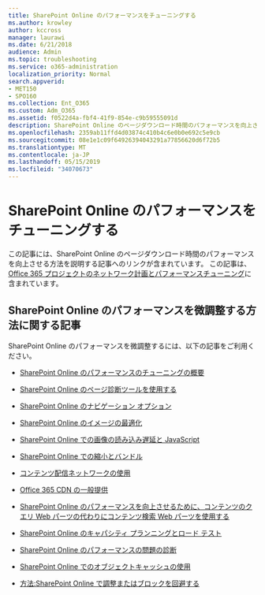 ```yaml
---
title: SharePoint Online のパフォーマンスをチューニングする
ms.author: krowley
author: kccross
manager: laurawi
ms.date: 6/21/2018
audience: Admin
ms.topic: troubleshooting
ms.service: o365-administration
localization_priority: Normal
search.appverid:
- MET150
- SPO160
ms.collection: Ent_O365
ms.custom: Adm_O365
ms.assetid: f0522d4a-fbf4-41f9-854e-c9b59555091d
description: SharePoint Online のページダウンロード時間のパフォーマンスを向上させる方法を説明する、他の記事へのリンクが含まれています。
ms.openlocfilehash: 2359ab11ffd4d03874c410b4c6e0b0e692c5e9cb
ms.sourcegitcommit: 08e1e1c09f64926394043291a77856620d6f72b5
ms.translationtype: MT
ms.contentlocale: ja-JP
ms.lasthandoff: 05/15/2019
ms.locfileid: "34070673"
---
```

# <a name="tune-sharepoint-online-performance"></a>SharePoint Online のパフォーマンスをチューニングする

この記事には、SharePoint Online のページダウンロード時間のパフォーマンスを向上させる方法を説明する記事へのリンクが含まれています。 この記事は、 [Office 365 プロジェクトのネットワーク計画とパフォーマンスチューニング](https://aka.ms/tune)に含まれています。
   
## <a name="articles-about-fine-tuning-sharepoint-online-performance"></a>SharePoint Online のパフォーマンスを微調整する方法に関する記事

SharePoint Online のパフォーマンスを微調整するには、以下の記事をご利用ください。
  
- [SharePoint Online のパフォーマンスのチューニングの概要](introduction-to-performance-tuning-for-sharepoint-online.md)
    
- [SharePoint Online のページ診断ツールを使用する](page-diagnostics-for-spo.md)
    
- 
  [SharePoint Online のナビゲーション オプション](navigation-options-for-sharepoint-online.md)
    
- [SharePoint Online のイメージの最適化](image-optimization-for-sharepoint-online.md)
    
- [SharePoint Online での画像の読み込み遅延と JavaScript](delay-loading-images-and-javascript-in-sharepoint-online.md)
    
- [SharePoint Online での縮小とバンドル](minification-and-bundling-in-sharepoint-online.md)
    
- [コンテンツ配信ネットワークの使用](using-content-delivery-networks-with-sharepoint-online.md)
    
 - [Office 365 CDN の一般提供](https://dev.office.com/blogs/general-availability-of-office-365-cdn)
    
- [SharePoint Online のパフォーマンスを向上させるために、コンテンツのクエリ Web パーツの代わりにコンテンツ検索 Web パーツを使用する](using-content-search-web-part-instead-of-content-query-web-part-to-improve-perfo.md)
    
- [SharePoint Online のキャパシティ プランニングとロード テスト](capacity-planning-and-load-testing-sharepoint-online.md)
    
- [SharePoint Online のパフォーマンスの問題の診断](diagnosing-performance-issues-with-sharepoint-online.md)
    
- [SharePoint Online でのオブジェクトキャッシュの使用](using-the-object-cache-with-sharepoint-online.md)
    
- [方法:SharePoint Online で調整またはブロックを回避する](https://msdn.microsoft.com/en-us/library/office/dn889829.aspx)
    

